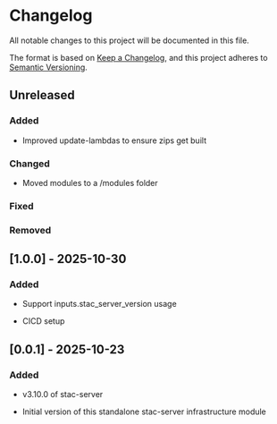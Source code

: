 # Changelog

All notable changes to this project will be documented in this file.

The format is based on [Keep a Changelog](https://keepachangelog.com/en/1.1.0/),
and this project adheres to [Semantic Versioning](http://semver.org/spec/v2.0.0.html).

## Unreleased

### Added

- Improved update-lambdas to ensure zips get built

### Changed

- Moved modules to a /modules folder

### Fixed

### Removed




## [1.0.0] - 2025-10-30

### Added

- Support inputs.stac_server_version usage

- CICD setup

## [0.0.1] - 2025-10-23

### Added

- v3.10.0 of stac-server

- Initial version of this standalone stac-server infrastructure module
